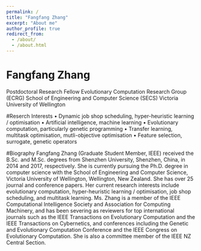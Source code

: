 ```yaml
---
permalink: /
title: "Fangfang Zhang"
excerpt: "About me"
author_profile: true
redirect_from: 
  - /about/
  - /about.html
---
```


Fangfang Zhang
======
Postdoctoral Research Fellow
Evolutionary Computation Research Group (ECRG)
School of Engineering and Computer Science (SECS)
Victoria University of Wellington


#Reserch Interests
• Dynamic job shop scheduling, hyper-heuristic learning / optimisation
• Artificial intelligence, machine learning
• Evolutionary computation, particularly genetic programming
• Transfer learning, multitask optimisation, mutli-objective optimisation
• Feature selection, surrogate, genetic operators


#Biography
Fangfang Zhang (Graduate Student Member, IEEE)
received the B.Sc. and M.Sc. degrees from Shenzhen
University, Shenzhen, China, in 2014 and 2017,
respectively. She is currently pursuing the Ph.D.
degree in computer science with the School of Engineering
and Computer Science, Victoria University
of Wellington, Wellington, New Zealand.
She has over 25 journal and conference papers.
Her current research interests include evolutionary
computation, hyper-heuristic learning / optimisation,
job shop scheduling, and multitask learning.
Ms. Zhang is a member of the IEEE Computational Intelligence Society
and Association for Computing Machinery, and has been severing as reviewers
for top international journals such as the IEEE Transactions on Evolutionary
Computation and the IEEE Transactions on Cybernetics, and conferences
including the Genetic and Evolutionary Computation Conference and the IEEE
Congress on Evolutionary Computation. She is also a committee member of
the IEEE NZ Central Section.
